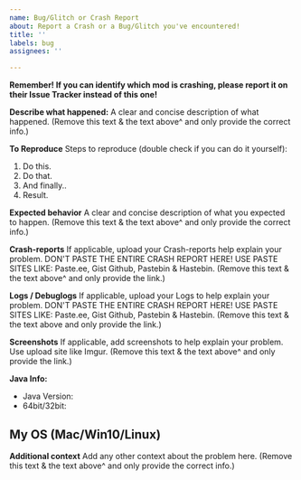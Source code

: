 ```yaml
---
name: Bug/Glitch or Crash Report
about: Report a Crash or a Bug/Glitch you've encountered!
title: ''
labels: bug
assignees: ''

---
```


**Remember! 
If you can identify which mod is crashing, please report it on their Issue Tracker instead of this one!**

**Describe what happened:**
A clear and concise description of what happened.
(Remove this text & the text above^ and only provide the correct info.)

**To Reproduce**
Steps to reproduce (double check if you can do it yourself):
1. Do this.
2. Do that.
3. And finally..
4. Result.

**Expected behavior**
A clear and concise description of what you expected to happen.
(Remove this text & the text above^ and only provide the correct info.)

**Crash-reports**
If applicable, upload your Crash-reports help explain your problem.
DON'T PASTE THE ENTIRE CRASH REPORT HERE!
USE PASTE SITES LIKE: Paste.ee, Gist Github, Pastebin & Hastebin.
(Remove this text & the text above^ and only provide the link.)

**Logs / Debuglogs**
If applicable, upload your Logs to help explain your problem.
DON'T PASTE THE ENTIRE CRASH REPORT HERE!
USE PASTE SITES LIKE: Paste.ee, Gist Github, Pastebin & Hastebin.
(Remove this text & the text above and only provide the link.)

**Screenshots**
If applicable, add screenshots to help explain your problem.
Use upload site like Imgur.
(Remove this text & the text above^ and only provide the link.)

**Java Info:**
 - Java Version: 
 - 64bit/32bit: 

**My OS (Mac/Win10/Linux)**
- 

**Additional context**
Add any other context about the problem here.
(Remove this text & the text above^ and only provide the correct info.)
